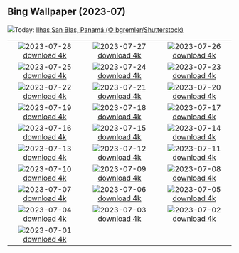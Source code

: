 ## Bing Wallpaper (2023-07)
![](https://www.bing.com/th?id=OHR.SanBlasIslands_PT-BR0401979810_UHD.jpg&w=1000)Today: [Ilhas San Blas, Panamá (© bgremler/Shutterstock)](https://www.bing.com/th?id=OHR.SanBlasIslands_PT-BR0401979810_UHD.jpg)

|      |      |      |
| :----: | :----: | :----: |
|![](https://www.bing.com/th?id=OHR.ParisLouvre_PT-BR8482721698_UHD.jpg&pid=hp&w=384&h=216&rs=1&c=4)2023-07-28 [download 4k](https://www.bing.com/th?id=OHR.ParisLouvre_PT-BR8482721698_UHD.jpg)|![](https://www.bing.com/th?id=OHR.MangrovePark_PT-BR8252208329_UHD.jpg&pid=hp&w=384&h=216&rs=1&c=4)2023-07-27 [download 4k](https://www.bing.com/th?id=OHR.MangrovePark_PT-BR8252208329_UHD.jpg)|![](https://www.bing.com/th?id=OHR.LasLagunas_PT-BR7962535557_UHD.jpg&pid=hp&w=384&h=216&rs=1&c=4)2023-07-26 [download 4k](https://www.bing.com/th?id=OHR.LasLagunas_PT-BR7962535557_UHD.jpg)|
|![](https://www.bing.com/th?id=OHR.ZebraCousins_PT-BR7618632224_UHD.jpg&pid=hp&w=384&h=216&rs=1&c=4)2023-07-25 [download 4k](https://www.bing.com/th?id=OHR.ZebraCousins_PT-BR7618632224_UHD.jpg)|![](https://www.bing.com/th?id=OHR.TeaEstate_PT-BR7362336385_UHD.jpg&pid=hp&w=384&h=216&rs=1&c=4)2023-07-24 [download 4k](https://www.bing.com/th?id=OHR.TeaEstate_PT-BR7362336385_UHD.jpg)|![](https://www.bing.com/th?id=OHR.HammockDay_PT-BR7138304791_UHD.jpg&pid=hp&w=384&h=216&rs=1&c=4)2023-07-23 [download 4k](https://www.bing.com/th?id=OHR.HammockDay_PT-BR7138304791_UHD.jpg)|
|![](https://www.bing.com/th?id=OHR.BridgeNorway_PT-BR6731279312_UHD.jpg&pid=hp&w=384&h=216&rs=1&c=4)2023-07-22 [download 4k](https://www.bing.com/th?id=OHR.BridgeNorway_PT-BR6731279312_UHD.jpg)|![](https://www.bing.com/th?id=OHR.MoonDayArtemis_PT-BR4775427862_UHD.jpg&pid=hp&w=384&h=216&rs=1&c=4)2023-07-21 [download 4k](https://www.bing.com/th?id=OHR.MoonDayArtemis_PT-BR4775427862_UHD.jpg)|![](https://www.bing.com/th?id=OHR.CrescentLake_PT-BR4521081721_UHD.jpg&pid=hp&w=384&h=216&rs=1&c=4)2023-07-20 [download 4k](https://www.bing.com/th?id=OHR.CrescentLake_PT-BR4521081721_UHD.jpg)|
|![](https://www.bing.com/th?id=OHR.BucerosBicornis_PT-BR4126755280_UHD.jpg&pid=hp&w=384&h=216&rs=1&c=4)2023-07-19 [download 4k](https://www.bing.com/th?id=OHR.BucerosBicornis_PT-BR4126755280_UHD.jpg)|![](https://www.bing.com/th?id=OHR.CavanCastle_PT-BR3830241244_UHD.jpg&pid=hp&w=384&h=216&rs=1&c=4)2023-07-18 [download 4k](https://www.bing.com/th?id=OHR.CavanCastle_PT-BR3830241244_UHD.jpg)|![](https://www.bing.com/th?id=OHR.BearHoleBrook_PT-BR3089984562_UHD.jpg&pid=hp&w=384&h=216&rs=1&c=4)2023-07-17 [download 4k](https://www.bing.com/th?id=OHR.BearHoleBrook_PT-BR3089984562_UHD.jpg)|
|![](https://www.bing.com/th?id=OHR.CastelmazzanoSunrise_PT-BR2465797597_UHD.jpg&pid=hp&w=384&h=216&rs=1&c=4)2023-07-16 [download 4k](https://www.bing.com/th?id=OHR.CastelmazzanoSunrise_PT-BR2465797597_UHD.jpg)|![](https://www.bing.com/th?id=OHR.BlacktipSharks_PT-BR2061321594_UHD.jpg&pid=hp&w=384&h=216&rs=1&c=4)2023-07-15 [download 4k](https://www.bing.com/th?id=OHR.BlacktipSharks_PT-BR2061321594_UHD.jpg)|![](https://www.bing.com/th?id=OHR.ZhangyeGeopark_PT-BR2713024275_UHD.jpg&pid=hp&w=384&h=216&rs=1&c=4)2023-07-14 [download 4k](https://www.bing.com/th?id=OHR.ZhangyeGeopark_PT-BR2713024275_UHD.jpg)|
|![](https://www.bing.com/th?id=OHR.NakupendaBeach_PT-BR2414643344_UHD.jpg&pid=hp&w=384&h=216&rs=1&c=4)2023-07-13 [download 4k](https://www.bing.com/th?id=OHR.NakupendaBeach_PT-BR2414643344_UHD.jpg)|![](https://www.bing.com/th?id=OHR.WorldPopDay_PT-BR1851252884_UHD.jpg&pid=hp&w=384&h=216&rs=1&c=4)2023-07-12 [download 4k](https://www.bing.com/th?id=OHR.WorldPopDay_PT-BR1851252884_UHD.jpg)|![](https://www.bing.com/th?id=OHR.SomersetLavender_PT-BR1413116604_UHD.jpg&pid=hp&w=384&h=216&rs=1&c=4)2023-07-11 [download 4k](https://www.bing.com/th?id=OHR.SomersetLavender_PT-BR1413116604_UHD.jpg)|
|![](https://www.bing.com/th?id=OHR.MoselleRiver_PT-BR0973965999_UHD.jpg&pid=hp&w=384&h=216&rs=1&c=4)2023-07-10 [download 4k](https://www.bing.com/th?id=OHR.MoselleRiver_PT-BR0973965999_UHD.jpg)|![](https://www.bing.com/th?id=OHR.CooperChapel_PT-BR0663109436_UHD.jpg&pid=hp&w=384&h=216&rs=1&c=4)2023-07-09 [download 4k](https://www.bing.com/th?id=OHR.CooperChapel_PT-BR0663109436_UHD.jpg)|![](https://www.bing.com/th?id=OHR.CocoaPods_PT-BR0249334987_UHD.jpg&pid=hp&w=384&h=216&rs=1&c=4)2023-07-08 [download 4k](https://www.bing.com/th?id=OHR.CocoaPods_PT-BR0249334987_UHD.jpg)|
|![](https://www.bing.com/th?id=OHR.KissingPenguins_PT-BR9632546224_UHD.jpg&pid=hp&w=384&h=216&rs=1&c=4)2023-07-07 [download 4k](https://www.bing.com/th?id=OHR.KissingPenguins_PT-BR9632546224_UHD.jpg)|![](https://www.bing.com/th?id=OHR.CorfuBeach_PT-BR9062903399_UHD.jpg&pid=hp&w=384&h=216&rs=1&c=4)2023-07-06 [download 4k](https://www.bing.com/th?id=OHR.CorfuBeach_PT-BR9062903399_UHD.jpg)|![](https://www.bing.com/th?id=OHR.GrasslandsNationalParkSaskachewan_PT-BR8783608554_UHD.jpg&pid=hp&w=384&h=216&rs=1&c=4)2023-07-05 [download 4k](https://www.bing.com/th?id=OHR.GrasslandsNationalParkSaskachewan_PT-BR8783608554_UHD.jpg)|
|![](https://www.bing.com/th?id=OHR.CoyoteBanff_PT-BR7233283124_UHD.jpg&pid=hp&w=384&h=216&rs=1&c=4)2023-07-04 [download 4k](https://www.bing.com/th?id=OHR.CoyoteBanff_PT-BR7233283124_UHD.jpg)|![](https://www.bing.com/th?id=OHR.HalfwayBoats_PT-BR6600769834_UHD.jpg&pid=hp&w=384&h=216&rs=1&c=4)2023-07-03 [download 4k](https://www.bing.com/th?id=OHR.HalfwayBoats_PT-BR6600769834_UHD.jpg)|![](https://www.bing.com/th?id=OHR.PelotonPont_PT-BR5941556795_UHD.jpg&pid=hp&w=384&h=216&rs=1&c=4)2023-07-02 [download 4k](https://www.bing.com/th?id=OHR.PelotonPont_PT-BR5941556795_UHD.jpg)|
|![](https://www.bing.com/th?id=OHR.ClamBears_PT-BR5661111850_UHD.jpg&pid=hp&w=384&h=216&rs=1&c=4)2023-07-01 [download 4k](https://www.bing.com/th?id=OHR.ClamBears_PT-BR5661111850_UHD.jpg)|